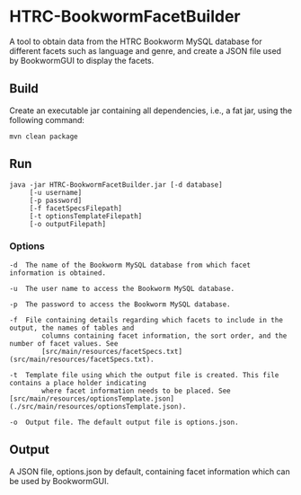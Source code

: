# HTRC-BookwormFacetBuilder

A tool to obtain data from the HTRC Bookworm MySQL database for different
facets such as language and genre, and create a JSON file used by BookwormGUI
to display the facets. 

## Build

Create an executable jar containing all dependencies, i.e., a fat jar, using
the following command:
```
mvn clean package
```

## Run
```
java -jar HTRC-BookwormFacetBuilder.jar [-d database]
     [-u username]
     [-p password]
     [-f facetSpecsFilepath]
     [-t optionsTemplateFilepath]
     [-o outputFilepath]
```

### Options

```
-d	The name of the Bookworm MySQL database from which facet information is obtained.

-u 	The user name to access the Bookworm MySQL database.

-p	The password to access the Bookworm MySQL database.

-f 	File containing details regarding which facets to include in the output, the names of tables and 
        columns containing facet information, the sort order, and the number of facet values. See 
        [src/main/resources/facetSpecs.txt](src/main/resources/facetSpecs.txt).

-t	Template file using which the output file is created. This file contains a place holder indicating 
        where facet information needs to be placed. See [src/main/resources/optionsTemplate.json](./src/main/resources/optionsTemplate.json). 

-o 	Output file. The default output file is options.json.
```

## Output

A JSON file, options.json by default, containing facet information which can be used by BookwormGUI.
